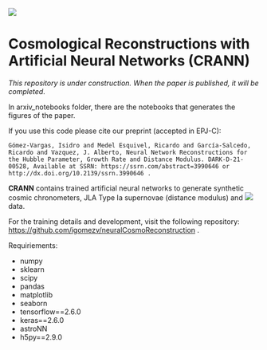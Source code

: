  
[<img src="https://img.shields.io/badge/astro--ph.CO-%20%09arXiv%3A2104.00595-red.svg">](https://arxiv.org/abs/2104.00595)
      
# Cosmological Reconstructions with Artificial Neural Networks (CRANN)

*This repository is under construction. When the paper is published, it will be completed*.

In arxiv_notebooks folder, there are the notebooks that generates the figures of the paper.

If you use this code please cite our preprint (accepted in EPJ-C):
	
	Gómez-Vargas, Isidro and Medel Esquivel, Ricardo and García-Salcedo, Ricardo and Vazquez, J. Alberto, Neural Network Reconstructions for the Hubble Parameter, Growth Rate and Distance Modulus. DARK-D-21-00528, Available at SSRN: https://ssrn.com/abstract=3990646 or http://dx.doi.org/10.2139/ssrn.3990646 .
	 
**CRANN** contains trained artificial neural networks to generate synthetic cosmic chronometers, JLA Type Ia supernovae (distance modulus) and 
<img src="https://render.githubusercontent.com/render/math?math=f_{\sigma8}"> data.

For the training details and development, visit the following repository: https://github.com/igomezv/neuralCosmoReconstruction .

Requiriements:

- numpy
- sklearn
- scipy
- pandas
- matplotlib
- seaborn
- tensorflow==2.6.0
- keras==2.6.0
- astroNN
- h5py==2.9.0
